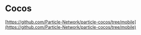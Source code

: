 # Cocos

[https://github.com/Particle-Network/particle-cocos/tree/mobile](https://github.com/Particle-Network/particle-cocos/tree/mobile)
